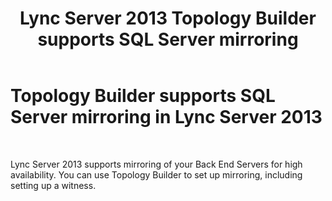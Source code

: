 ﻿---
title: Lync Server 2013 Topology Builder supports SQL Server mirroring
TOCTitle: Topology Builder supports SQL Server mirroring
ms:assetid: 2c1caa73-c707-4e53-ae3f-a100534373fd
ms:mtpsurl: https://technet.microsoft.com/en-us/library/JJ688007(v=OCS.15)
ms:contentKeyID: 49733595
ms.date: 07/23/2014
mtps_version: v=OCS.15
---

# Topology Builder supports SQL Server mirroring in Lync Server 2013

 


Lync Server 2013 supports mirroring of your Back End Servers for high availability. You can use Topology Builder to set up mirroring, including setting up a witness.

